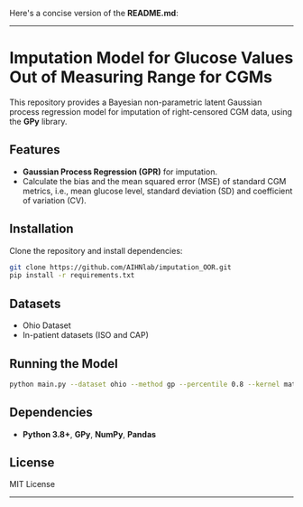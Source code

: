 Here's a concise version of the **README.md**:

---

# Imputation Model for Glucose Values Out of Measuring Range for CGMs

This repository provides a Bayesian non-parametric latent Gaussian process regression model for imputation of right-censored CGM data, using the **GPy** library.

## Features
- **Gaussian Process Regression (GPR)** for imputation.
- Calculate the bias and the mean squared error (MSE) of standard CGM metrics, i.e., mean glucose level, standard deviation (SD) and coefficient of variation (CV). 

## Installation
Clone the repository and install dependencies:
```bash
git clone https://github.com/AIHNlab/imputation_OOR.git
pip install -r requirements.txt
```

## Datasets
- Ohio Dataset
- In-patient datasets (ISO and CAP)

## Running the Model
```bash
python main.py --dataset ohio --method gp --percentile 0.8 --kernel matern32
```

## Dependencies
- **Python 3.8+**, **GPy**, **NumPy**, **Pandas**

## License
MIT License

---